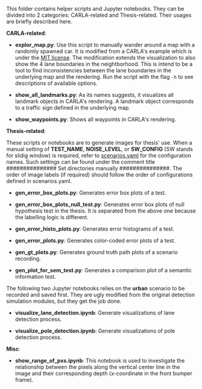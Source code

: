 This folder contains helper scripts and Jupyter notebooks. They can be divided into 2 categories: CARLA-related and Thesis-related. Their usages are briefly described here.

__CARLA-related__:
- __explor_map.py__: Use this script to manually wander around a map with a randomly spawned car. It is modified from a CARLA's example which is under the [MIT license](../agents/LICENSE). The modification extends the visualization to also show the 4 lane boundaries in the neightborhood. This is intend to be a tool to find inconsistencies between the lane boundaries in the underlying map and the rendering. Run the script with the flag ```-h``` to see descriptions of available options.

- __show_all_landmarks.py__: As its names suggests, it visualizes all landmark objects in CARLA's rendering. A landmark object corresponds to a traffic sign defined in the underlying map.

- __show_waypoints.py__: Shows all waypoints in CARLA's rendering.

__Thesis-related__:

These scripts or notebooks are to generate images for thesis' use. When a manual setting of __TEST_NAME__, __NOISE_LEVEL__, or __SW_CONFIG__ (SW stands for slidig window) is required, refer to [scenarios.yaml](../settings/tests/scenarios.yaml) for the configuration names. Such settings can be found under the comment title ############### Set directories manually ###############. The order of image labels (if required) should follow the order of configurations defined in scenarios.yaml.
- __gen_error_box_plots.py__: Generates error box plots of a test.

- __gen_error_box_plots_null_test.py__: Generates error box plots of null hypothesis test in the thesis. It is separated from the above one because the labelling logic is different.

- __gen_error_histo_plots.py__: Generates error histograms of a test.

- __gen_error_plots.py__: Generates color-coded error plots of a test.

- __gen_gt_plots.py__: Generates ground truth path plots of a scenario recording.

- __gen_plot_for_sem_test.py__: Generates a comparison plot of a semantic information test.

The following two Jupyter notebooks relies on the __urban__ scenario to be recorded and saved first. They are ugly modified from the original detection simulation modules, but they get the job done.
- __visualize_lane_detection.ipynb__: Generate visualizations of lane detection process.

- __visualize_pole_detection.ipynb__: Generate visualizations of pole detection process.

__Misc__:
- __show_range_of_pxs.ipynb__: This notebook is used to investigate the relationship between the pixels along the vertical center line in the image and their corresponding depth (x-coordinate in the front bumper frame).
